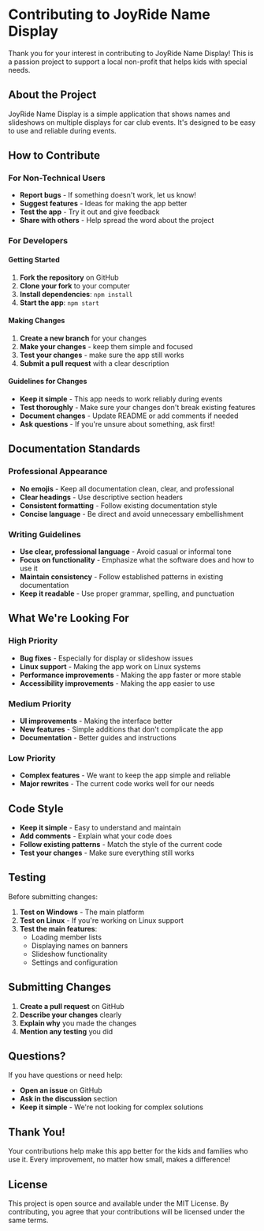 # Contributing to JoyRide Name Display

Thank you for your interest in contributing to JoyRide Name Display! This is a passion project to support a local non-profit that helps kids with special needs.

## About the Project

JoyRide Name Display is a simple application that shows names and slideshows on multiple displays for car club events. It's designed to be easy to use and reliable during events.

## How to Contribute

### For Non-Technical Users
- **Report bugs** - If something doesn't work, let us know!
- **Suggest features** - Ideas for making the app better
- **Test the app** - Try it out and give feedback
- **Share with others** - Help spread the word about the project

### For Developers

#### Getting Started
1. **Fork the repository** on GitHub
2. **Clone your fork** to your computer
3. **Install dependencies**: `npm install`
4. **Start the app**: `npm start`

#### Making Changes
1. **Create a new branch** for your changes
2. **Make your changes** - keep them simple and focused
3. **Test your changes** - make sure the app still works
4. **Submit a pull request** with a clear description

#### Guidelines for Changes
- **Keep it simple** - This app needs to work reliably during events
- **Test thoroughly** - Make sure your changes don't break existing features
- **Document changes** - Update README or add comments if needed
- **Ask questions** - If you're unsure about something, ask first!

## Documentation Standards

### Professional Appearance
- **No emojis** - Keep all documentation clean, clear, and professional
- **Clear headings** - Use descriptive section headers
- **Consistent formatting** - Follow existing documentation style
- **Concise language** - Be direct and avoid unnecessary embellishment

### Writing Guidelines
- **Use clear, professional language** - Avoid casual or informal tone
- **Focus on functionality** - Emphasize what the software does and how to use it
- **Maintain consistency** - Follow established patterns in existing documentation
- **Keep it readable** - Use proper grammar, spelling, and punctuation

## What We're Looking For

### High Priority
- **Bug fixes** - Especially for display or slideshow issues
- **Linux support** - Making the app work on Linux systems
- **Performance improvements** - Making the app faster or more stable
- **Accessibility improvements** - Making the app easier to use

### Medium Priority
- **UI improvements** - Making the interface better
- **New features** - Simple additions that don't complicate the app
- **Documentation** - Better guides and instructions

### Low Priority
- **Complex features** - We want to keep the app simple and reliable
- **Major rewrites** - The current code works well for our needs

## Code Style

- **Keep it simple** - Easy to understand and maintain
- **Add comments** - Explain what your code does
- **Follow existing patterns** - Match the style of the current code
- **Test your changes** - Make sure everything still works

## Testing

Before submitting changes:
1. **Test on Windows** - The main platform
2. **Test on Linux** - If you're working on Linux support
3. **Test the main features**:
   - Loading member lists
   - Displaying names on banners
   - Slideshow functionality
   - Settings and configuration

## Submitting Changes

1. **Create a pull request** on GitHub
2. **Describe your changes** clearly
3. **Explain why** you made the changes
4. **Mention any testing** you did

## Questions?

If you have questions or need help:
- **Open an issue** on GitHub
- **Ask in the discussion** section
- **Keep it simple** - We're not looking for complex solutions

## Thank You!

Your contributions help make this app better for the kids and families who use it. Every improvement, no matter how small, makes a difference!

## License

This project is open source and available under the MIT License. By contributing, you agree that your contributions will be licensed under the same terms. 